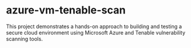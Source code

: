 # azure-vm-tenable-scan
This project demonstrates a hands-on approach to building and testing a secure cloud environment using Microsoft Azure and Tenable vulnerability scanning tools.
